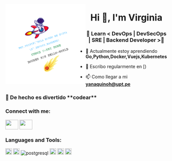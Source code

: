 <p align='center'><img align="left" width='250' height='250' src="https://github.com/virginiayjd7/VirginiaYJD7/blob/main/src/assets/logo.png" />
<h1 align="center">Hi 👋, I'm Virginia </h1>
<h3 align="center">🐛 Learn < DevOps | DevSecOps | SRE | Backend Developer >🎲</h3>

- 💙 Actualmente estoy aprendiendo **Go,Python,Docker,Vuejs,Kubernetes**

- 📝 Escribo regularmente en [)

- 📫 Como llegar a mi **yanaquinoh@upt.pe**

<h3 align="left"> 🚀 De hecho es divertido **codear** </h3>

<h3 align="left">Connect with me:</h3>
<p align="left">
<a href="https://www.linkedin.com/in/virginiayjd7/" target="blank"><img align="center" src="https://api.iconify.design/ion:social-linkedin-outline.svg?color=%23174be8"height="30" width="40" /></a>
<a href="https://twitter.com/VirginiaYJD7" target="blank"><img align="center" src="https://api.iconify.design/ion:social-twitter-outline.svg?color=%23174be8" height="30" width="40" /></a>
<h3 align="left">Languages and Tools:</h3>
<p align="left">
<img src="https://api.iconify.design/vscode-icons:file-type-python.svg"  width="20" height="20"/>  
<img src="https://api.iconify.design/vscode-icons:file-type-go.svg"  width="20" height="20"/> 
<img src="https://api.iconify.design/logos:postgresql.svg" alt="postgresql"  height="20"/> 
<img src="https://api.iconify.design/vscode-icons:file-type-vue.svg"  width="20" height="20"/>  
<img src="https://api.iconify.design/logos:redhat-icon.svg"  width="20" height="20"/> 
<img src="https://api.iconify.design/vscode-icons:file-type-docker2.svg"  width="20" height="20"/> 
</p>

